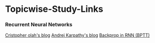 # Topicwise-Study-Links
### Recurrent Neural Networks
[Cristopher olah's blog](http://colah.github.io/posts/2015-08-Understanding-LSTMs/)
[Andrej Karpathy's blog](http://karpathy.github.io/2015/05/21/rnn-effectiveness/)
[Backprop in RNN (BPTT)](https://en.wikipedia.org/wiki/Backpropagation_through_time)
